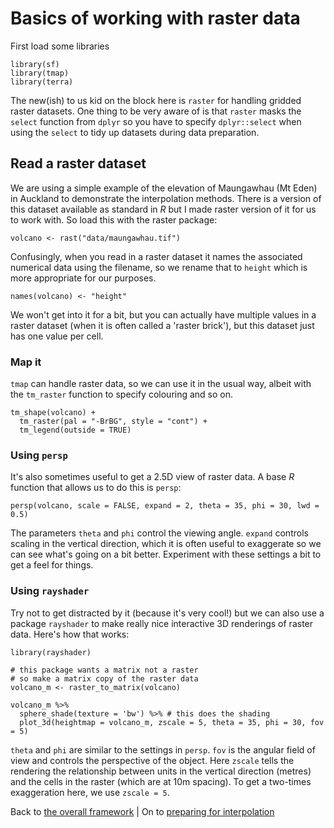 # Basics of working with raster data
First load some libraries

```{r}
library(sf)
library(tmap)
library(terra)
```
The new(ish) to us kid on the block here is `raster` for handling gridded raster datasets. One thing to be very aware of is that `raster` masks the `select` function from `dplyr` so you have to specify `dplyr::select` when using the `select` to tidy up datasets during data preparation.

## Read a raster dataset
We are using a simple example of the elevation of Maungawhau (Mt Eden) in Auckland to demonstrate the interpolation methods. There is a version of this dataset available as standard in *R* but I made raster version of it for us to work with. So load this with the raster package:

```{r}
volcano <- rast("data/maungawhau.tif")
```

Confusingly, when you read in a raster dataset it names the associated numerical data using the filename, so we rename that to `height` which is more appropriate for our purposes.

```{r}
names(volcano) <- "height"
```

We won't get into it for a bit, but you can actually have multiple values in a raster dataset (when it is often called a 'raster brick'), but this dataset just has one value per cell.

### Map it
`tmap` can handle raster data, so we can use it in the usual way, albeit with the `tm_raster` function to specify colouring and so on.

```{r}
tm_shape(volcano) + 
  tm_raster(pal = "-BrBG", style = "cont") +
  tm_legend(outside = TRUE)
```

### Using `persp`
It's also sometimes useful to get a 2.5D view of raster data. A base *R* function that allows us to do this is `persp`:

```{r}
persp(volcano, scale = FALSE, expand = 2, theta = 35, phi = 30, lwd = 0.5)
```

The parameters `theta` and `phi` control the viewing angle. `expand` controls scaling in the vertical direction, which it is often useful to exaggerate so we can see what's going on a bit better. Experiment with these settings a bit to get a feel for things.

### Using `rayshader`
Try not to get distracted by it (because it's very cool!) but we can also use a package `rayshader` to make really nice interactive 3D renderings of raster data. Here's how that works:

```{r}
library(rayshader)

# this package wants a matrix not a raster
# so make a matrix copy of the raster data
volcano_m <- raster_to_matrix(volcano)

volcano_m %>%
  sphere_shade(texture = 'bw') %>% # this does the shading
  plot_3d(heightmap = volcano_m, zscale = 5, theta = 35, phi = 30, fov = 5)
```

`theta` and `phi` are similar to the settings in `persp`. `fov` is the angular field of view and controls the perspective of the object. Here `zscale` tells the rendering the relationship between units in the vertical direction (metres) and the cells in the raster (which are at 10m spacing). To get a two-times exaggeration here, we use `zscale = 5`.

Back to [the overall framework](01-overview-of-the-approach.md) | On to [preparing for interpolation](03-preparing-for-interpolation.md)